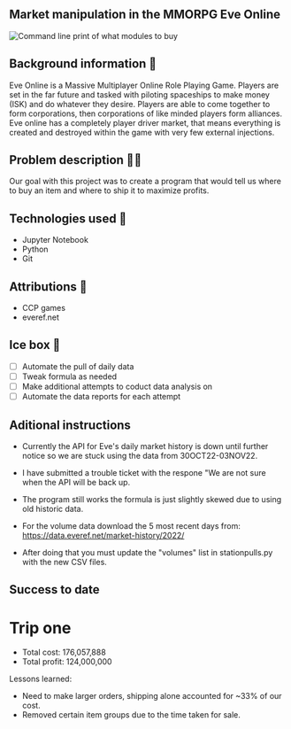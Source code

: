 ## Market manipulation in the MMORPG Eve Online

![Command line print of what modules to buy](https://i.imgur.com/q2vu8Ux.png)

## Background information 🚀
Eve Online is a Massive Multiplayer Online Role Playing Game. Players are set in the far future and tasked with piloting spaceships to make money (ISK) and do whatever they desire. Players are able to come together to form corporations, then corporations of like minded players form alliances. Eve online has a completely player driver market, that means everything is created and destroyed within the game with very few external injections.

## Problem description 👨‍💻
Our goal with this project was to create a program that would tell us where to buy an item and where to ship it to maximize profits.


## Technologies used 💾
- Jupyter Notebook
- Python
- Git

## Attributions 👥
- CCP games
- everef.net

## Ice box 🧊
- [ ] Automate the pull of daily data
- [ ] Tweak formula as needed
- [ ] Make additional attempts to coduct data analysis on
- [ ] Automate the data reports for each attempt

## Aditional instructions
- Currently the API for Eve's daily market history is down until further notice so we are stuck using the data from 30OCT22-03NOV22.
- I have submitted a trouble ticket with the respone "We are not sure when the API will be back up.
- The program still works the formula is just slightly skewed due to using old historic data.

- For the volume data download the 5 most recent days from: https://data.everef.net/market-history/2022/
- After doing that you must update the "volumes" list in stationpulls.py with the new CSV files.

## Success to date
# Trip one
- Total cost: 176,057,888
- Total profit: 124,000,000

Lessons learned:
- Need to make larger orders, shipping alone accounted for ~33% of our cost.
- Removed certain item groups due to the time taken for sale.

